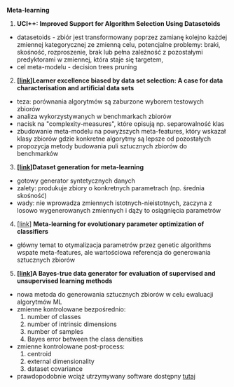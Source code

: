 **Meta-learning**

1. **UCI++: Improved Support for Algorithm Selection Using Datasetoids**
  - datasetoids - zbiór jest transformowany poprzez zamianę kolejno każdej zmiennej kategorycznej ze zmienną celu, potencjalne problemy: braki, skośność, rozproszenie, brak lub pełna zależność z pozostałymi predyktorami w zmiennej, która staje się targetem,
  - cel meta-modelu - decision trees pruning
2. **[[link](https://www-1sciencedirect-1com-10000981v0742.eczyt.bg.pw.edu.pl/science/article/pii/S0031320312004281?via%3Dihub)]Learner excellence biased by data set selection: A case for data characterisation and artificial data sets**
  - teza: porównania algorytmów są zaburzone wyborem testowych zbiorów
  - analiza wykorzystywanych w benchmarkach zbiorów
  - nacisk na &quot;complexity-measures&quot;, które opisują np. separowalność klas
  - zbudowanie meta-modelu na powyższych meta-features, który wskazał klasy zbiorów gdzie konkretne algorytmy są lepsze od pozostałych
  - propozycja metody budowania puli sztucznych zbiorów do benchmarków
3. **[[link](http://citeseerx.ist.psu.edu/viewdoc/download?doi=10.1.1.401.5995&amp;rep=rep1&amp;type=pdf)]Dataset generation for meta-learning**
  - gotowy generator syntetycznych danych
  - zalety: produkuje zbiory o konkretnych parametrach (np. średnia skośność)
  - wady: nie wprowadza zmiennych istotnych-nieistotnych, zaczyna z losowo wygenerowanych zmiennych i dąży to osiągnięcia parametrów
4. [[link](https://link.springer.com/content/pdf/10.1007/s10994-012-5286-7.pdf)] **Meta-learning for evolutionary parameter optimization of classifiers**
  - główny temat to otymalizacja parametrów przez genetic algorithms wspate meta-features, ale wartościowa referencja do generowania sztucznych zbiorów
5. **[[link](https://www.sciencedirect.com/science/article/abs/pii/S0167865511001103?via%3Dihub)]A Bayes-true data generator for evaluation of supervised and unsupervised learning methods**
  - nowa metoda do generowania sztucznych zbiorów w celu ewaluacji algorytmów ML
  - zmienne kontrolowane bezpośrednio:
    1. number of classes
    2. number of intrinsic dimensions
    3. number of samples
    4. Bayes error between the class densities
  - zmienne kontrolowane post-process:
    1. centroid
    2. external dimensionality
    3. dataset covariance
  - prawdopodobnie wciąż utrzymywany software dostępny [tutaj](https://madm.dfki.de/downloads)
